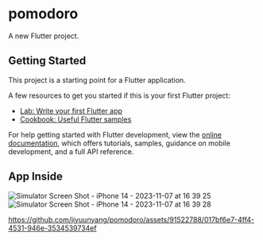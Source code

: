 # pomodoro

A new Flutter project.

## Getting Started

This project is a starting point for a Flutter application.

A few resources to get you started if this is your first Flutter project:

- [Lab: Write your first Flutter app](https://docs.flutter.dev/get-started/codelab)
- [Cookbook: Useful Flutter samples](https://docs.flutter.dev/cookbook)

For help getting started with Flutter development, view the
[online documentation](https://docs.flutter.dev/), which offers tutorials,
samples, guidance on mobile development, and a full API reference.


## App Inside
![Simulator Screen Shot - iPhone 14 - 2023-11-07 at 16 39 25](https://github.com/jiyuunyang/pomodoro/assets/91522788/25518810-f9cd-46d8-a8ea-97982342a78f)
![Simulator Screen Shot - iPhone 14 - 2023-11-07 at 16 39 28](https://github.com/jiyuunyang/pomodoro/assets/91522788/a685652b-e30d-4acb-8227-929f4ecc6579)

https://github.com/jiyuunyang/pomodoro/assets/91522788/017bf6e7-4ff4-4531-946e-3534539734ef

